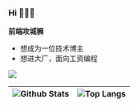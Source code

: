 ### Hi 👋👋👋

**前端攻城狮**
- 想成为一位技术博主
- 想进大厂，面向工资编程

![](https://visitor-badge.glitch.me/badge?page_id=Leiloloaa)

| ![Github Stats](https://github-readme-stats.vercel.app/api?username=Leiloloaa&show_icons=true&theme=buefy) | ![Top Langs](https://github-readme-stats.vercel.app/api/top-langs/?username=Leiloloaa&show_icons=true&theme=buefy&layout=compact) |
| -- | -- |

<!--
**Leiloloaa/Leiloloaa** is a ✨ _special_ ✨ repository because its `README.md` (this file) appears on your GitHub profile.

Here are some ideas to get you started:

- 🔭 I’m currently working on ...
- 🌱 I’m currently learning ...
- 👯 I’m looking to collaborate on ...
- 🤔 I’m looking for help with ...
- 💬 Ask me about ...
- 📫 How to reach me: ...
- 😄 Pronouns: ...
- ⚡ Fun fact: ...
-->
